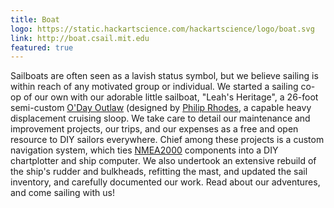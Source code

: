 ```yaml
---
title: Boat
logo: https://static.hackartscience.com/hackartscience/logo/boat.svg
link: http://boat.csail.mit.edu
featured: true
---
```


Sailboats are often seen as a lavish status symbol, but we believe sailing is within reach of any motivated group or individual.
We started a sailing co-op of our own with our adorable little sailboat, "Leah's Heritage", a 26-foot semi-custom [O'Day Outlaw][outlaw] (designed by [Philip Rhodes][rhodes], a capable heavy displacement cruising sloop.
We take care to detail our maintenance and improvement projects, our trips, and our expenses as a free and open resource to DIY sailors everywhere.
Chief among these projects is a custom navigation system, which ties [NMEA2000][nmea2000] components into a DIY chartplotter and ship computer.
We also undertook an extensive rebuild of the ship's rudder and bulkheads, refitting the mast, and updated the sail inventory, and carefully documented our work.
Read about our adventures, and come sailing with us!

[outlaw]: http://sailboatdata.com/viewrecord.asp?class_id=436
[rhodes]: https://en.wikipedia.org/wiki/Philip_Rhodes
[nmea2000]: https://en.wikipedia.org/wiki/NMEA_2000
